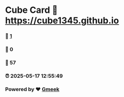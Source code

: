 # Cube Card :link: https://cube1345.github.io 
### :page_facing_up: [1](https://cube1345.github.io/tag.html) 
### :speech_balloon: 0 
### :hibiscus: 57 
### :alarm_clock: 2025-05-17 12:55:49 
### Powered by :heart: [Gmeek](https://github.com/Meekdai/Gmeek)
